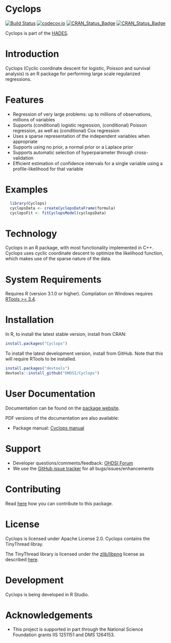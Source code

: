 Cyclops
=======

[![Build Status](https://github.com/ohdsi/Cyclops/actions/workflows/R_CMD_check_Hades.yaml/badge.svg)](https://github.com/OHDSI/Cyclops/actions?query=workflow%3AR-CMD-check)
[![codecov.io](https://codecov.io/github/OHDSI/Cyclops/coverage.svg?branch=main)](https://codecov.io/github/OHDSI/Cyclops?branch=main)
[![CRAN_Status_Badge](https://www.r-pkg.org/badges/version/Cyclops)](https://CRAN.R-project.org/package=Cyclops)
[![CRAN_Status_Badge](https://cranlogs.r-pkg.org/badges/Cyclops)](https://cran.r-project.org/package=Cyclops)

Cyclops is part of the [HADES](https://ohdsi.github.io/Hades/).


Introduction
============

Cyclops (Cyclic coordinate descent for logistic, Poisson and survival analysis) is an R package for performing large scale regularized regressions.

Features
========
 - Regression of very large problems: up to millions of observations, millions of variables
 - Supports (conditional) logistic regression, (conditional) Poisson regression, as well as (conditional) Cox regression
 - Uses a sparse representation of the independent variables when appropriate
 - Supports using no prior, a normal prior or a Laplace prior
 - Supports automatic selection of hyperparameter through cross-validation
 - Efficient estimation of confidence intervals for a single variable using a profile-likelihood for that variable

Examples
========

```r
  library(Cyclops)
  cyclopsData <- createCyclopsDataFrame(formula)
  cyclopsFit <- fitCyclopsModel(cyclopsData)
```

Technology
============
Cyclops in an R package, with most functionality implemented in C++. Cyclops uses cyclic coordinate descent to optimize the likelihood function, which makes use of the sparse nature of the data.

System Requirements
===================
Requires R (version 3.1.0 or higher). Compilation on Windows requires [RTools >= 3.4]( https://CRAN.R-project.org/bin/windows/Rtools/).

Installation
============
In R, to install the latest stable version, install from CRAN:

```r
install.packages("Cyclops")
```

To install the latest development version, install from GitHub. Note that this will require RTools to be installed.

```r
install.packages("devtools")
devtools::install_github("OHDSI/Cyclops")
```


User Documentation
==================
Documentation can be found on the [package website](https://ohdsi.github.io/Cyclops/).

PDF versions of the documentation are also available:
* Package manual: [Cyclops manual](https://raw.githubusercontent.com/OHDSI/Cyclops/main/extras/Cyclops.pdf)

Support
=======
* Developer questions/comments/feedback: <a href="http://forums.ohdsi.org/c/developers">OHDSI Forum</a>
* We use the <a href="https://github.com/OHDSI/Cyclops/issues">GitHub issue tracker</a> for all bugs/issues/enhancements

Contributing
============
Read [here](https://ohdsi.github.io/Hades/contribute.html) how you can contribute to this package.

License
=======
Cyclops is licensed under Apache License 2.0.   Cyclops contains the TinyThread libray.

The TinyThread library is licensed under the [zlib/libpng](https://opensource.org/license/zlib-license-php/) license as described [here](https://tinythreadpp.bitsnbites.eu/).

Development
===========
Cyclops is being developed in R Studio.

Acknowledgements
================
- This project is supported in part through the National Science Foundation grants IIS 1251151 and DMS 1264153.

